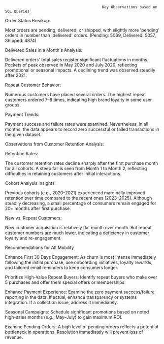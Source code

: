                                                 Key Observations based on SQL Queries

Order Status Breakup:

Most orders are pending, delivered, or shipped, with slightly more 'pending' orders in number than 'delivered' orders.
(Pending: 5069, Delivered: 5057, Shipped: 4874)

Delivered Sales in a Month's Analysis:

Delivered orders' total sales register significant fluctuations in months.
Pockets of peak observed in May 2020 and July 2020, reflecting promotional or seasonal impacts.
A declining trend was observed steadily after 2021.

Repeat Customer Behavior:

Numerous customers have placed several orders.
The highest repeat customers ordered 7–8 times, indicating high brand loyalty in some user groups.

Payment Trends:

Payment success and failure rates were examined. Nevertheless, in all months, the data appears to record zero successful or failed transactions in the given dataset.

Observations from Customer Retention Analysis:

Retention Rates:

The customer retention rates decline sharply after the first purchase month for all cohorts.
A steep fall is seen from Month 1 to Month 2, reflecting difficulties in retaining customers after initial interactions.

Cohort Analysis Insights:

Previous cohorts (e.g., 2020–2021) experienced marginally improved retention over time compared to the recent ones (2023–2025).
Although steadily decreasing, a small percentage of consumers remain engaged for 20+ months after first purchase.

New vs. Repeat Customers:

New customer acquisition is relatively flat month over month.
But repeat customer numbers are much lower, indicating a deficiency in customer loyalty and re-engagement.



Recommendations for Alt Mobility


Enhance First 30 Days Engagement:
As churn is most intense immediately following the initial purchase, use onboarding initiatives, loyalty rewards, and tailored email reminders to keep consumers longer.

Prioritize High-Value Repeat Buyers:
Identify repeat buyers who make over 5 purchases and offer them special offers or memberships.

Enhance Payment Experience:
Examine the zero payment success/failure reporting in the data. If actual, enhance transparency or systems integration. If a collection issue, address it immediately.

Seasonal Campaigns:
Schedule significant promotions based on noted high-sales months (e.g., May–July) to gain maximum ROI.

Examine Pending Orders:
A high level of pending orders reflects a potential bottleneck in operations. Resolution immediately will prevent loss of revenue.

